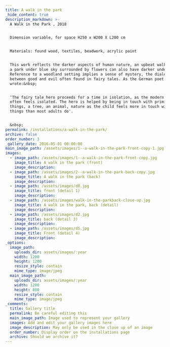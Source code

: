 ```yaml
---
title: A walk in the park
_hide_content: true
description_markdown: >-
  A Walk in the Park , 2018


  Dimension variable, for space H250 x W200 X L200 cm


  Materials: found wood, textiles, beadwork, acrylic paint


  This work reflects the darker aspects of human nature, an upbeat walk through
  a park under blue sky surrounded by flowers can also have darker undertones.
  Reference to a woodland setting implies a sense of mystery, the dialectic
  between good and evil often found in fairy tales. As the German poet Schiller
  wrote:&nbsp;


  ‘The fairy tale hero proceeds for a time in isolation, as the modern child
  often feels isolated. The hero is helped by being in touch with primitive
  things, a tree, an animal, nature as the child feels more in touch with those
  things than most adults do'.


  &nbsp;
permalink: /installations/a-walk-in-the-park/
archive: false
order_number: 3
_gallery_date: 2016-05-01 00:00:00
main_image_path: /assets/images/1--a-walk-in-the-park-front-copy-1.jpg
images:
  - image_path: /assets/images/1--a-walk-in-the-park-front-copy.jpg
    image_title: A walk in the park (front)
    image_description:
  - image_path: /assets/images/2--a-walk-in-the-park-back-copy.jpg
    image_title: A walk in the park (back)
    image_description:
  - image_path: /assets/images/d8.jpg
    image_title: front (detail 1)
    image_description:
  - image_path: /assets/images/walk-in-the-parkback-close-up.jpg
    image_title: A walk in the park, back (detail)
    image_description:
  - image_path: /assets/images/d2.jpg
    image_title: back (detail 3)
    image_description:
  - image_path: /assets/images/d5.jpg
    image_title: Front (detail 4)
    image_description:
_options:
  image_path:
    uploads_dir: assets/images/:year
    width: 1200
    height: 1200
    resize_style: contain
    mime_type: image/jpeg
  main_image_path:
    uploads_dir: assets/images/:year
    width: 1200
    height: 800
    resize_style: contain
    mime_type: image/jpeg
_comments:
  title: Gallery title
  permalink: Be careful editing this
  main_image_path: Image used to represent your gallery
  images: Add and edit your gallery images here
  image_description: May only be used in the close up of an image
  order_number: Display order on the installations page
  archive: Should we archive it?
---
```




